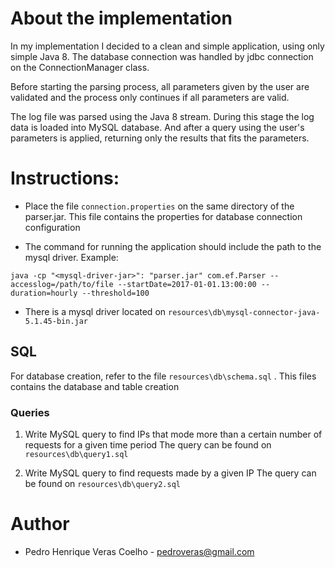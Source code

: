 # About the implementation

In my implementation I decided to a clean and simple application, using only simple Java 8. The database connection was handled by jdbc connection on the ConnectionManager class.

Before starting the parsing process, all parameters given by the user are validated and the process only continues if all parameters are valid.  

The log file was parsed using the Java 8 stream. During this stage the log data is loaded into MySQL database. And after a query using the user's parameters is applied, returning only the results that fits the parameters.


# Instructions:

- Place the file ``` connection.properties ``` on the same directory of the parser.jar. This file contains the properties for database connection configuration

- The command for running the application should include the path to the mysql driver. Example:

```
java -cp "<mysql-driver-jar>": "parser.jar" com.ef.Parser --accesslog=/path/to/file --startDate=2017-01-01.13:00:00 --duration=hourly --threshold=100 
```

- There is a mysql driver located on ``` resources\db\mysql-connector-java-5.1.45-bin.jar ``` 

## SQL

For database creation, refer to the file  ``` resources\db\schema.sql ``` . This files contains the database and table creation

### Queries

1. Write MySQL query to find IPs that mode more than a certain number of requests for a given time period
The query can be found on ``` resources\db\query1.sql ```

2. Write MySQL query to find requests made by a given IP
The query can be found on ``` resources\db\query2.sql ```

# Author
- Pedro Henrique Veras Coelho - pedroveras@gmail.com 